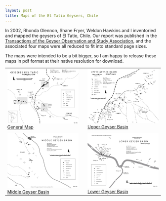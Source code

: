 ```yaml
---
layout: post
title: Maps of the El Tatio Geysers, Chile
---
```


In 2002, Rhonda Glennon, Shane Fryer, Weldon Hawkins and I inventoried and mapped the geysers of El Tatio, Chile. 
Our report was published in the <a href="https://www.researchgate.net/publication/284255246_The_extraordinary_thermal_activity_of_El_Tatio_Geyser_Field_Antofagasta_Region_Chile">Transactions of the Geyser Observation and Study Association</a>, and the associated four maps were all reduced to fit into standard page sizes.

The maps were intended to be a bit bigger, so I am happy to release these maps in pdf format at their native resolution for download.

<table>
<tr>
<td><a href="/public/posts/tatiogeneral.pdf"><img src="/public/posts/tatiogeneral.png" /><br />General Map</a></td>
<td width="1rem"></td>
<td><a href="/public/posts/tatioupper.pdf"><img src="/public/posts/tatioupper.png" /><br />Upper Geyser Basin</a></td>
</tr>
<tr><td height="1rem"></td></tr>
<tr>
<td><a href="/public/posts/tatiomiddle.pdf"><img src="/public/posts/tatiomiddle.png" /><br />Middle Geyser Basin</a></td>
<td width="1rem"></td>
<td><a href="/public/posts/tatiolower.pdf"><img src="/public/posts/tatiolower.png" /><br />Lower Geyser Basin</a></td>
</tr>
</table>


